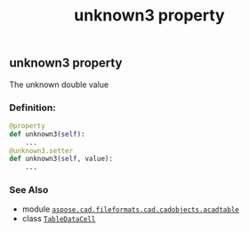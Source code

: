 ﻿---
title: unknown3 property
second_title: Aspose.CAD for Python via .NET API References
description: 
type: docs
weight: 170
url: /python-net/aspose.cad.fileformats.cad.cadobjects.acadtable/tabledatacell/unknown3/
is_root: false
---

## unknown3 property


The unknown double value
### Definition:
```python
@property
def unknown3(self):
    ...
@unknown3.setter
def unknown3(self, value):
    ...
```

### See Also
* module [`aspose.cad.fileformats.cad.cadobjects.acadtable`](../../)
* class [`TableDataCell`](/cad/python-net/aspose.cad.fileformats.cad.cadobjects.acadtable/tabledatacell)
